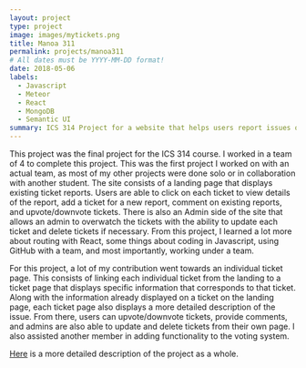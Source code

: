 ```yaml
---
layout: project
type: project
image: images/mytickets.png
title: Manoa 311
permalink: projects/manoa311
# All dates must be YYYY-MM-DD format!
date: 2018-05-06
labels:
  - Javascript
  - Meteor
  - React
  - MongoDB
  - Semantic UI
summary: ICS 314 Project for a website that helps users report issues on campus via tickets
---
```


This project was the final project for the ICS 314 course. I worked in a team of 4 to complete this project. This was the first project I worked on with an actual team, as most of my other projects were done solo or in collaboration with another student. The site consists of a landing page that displays existing ticket reports. Users are able to click on each ticket to view details of the report, add a ticket for a new report, comment on existing reports, and upvote/downvote tickets. There is also an Admin side of the site that allows an admin to overwatch the tickets with the ability to update each ticket and delete tickets if necessary. From this project, I learned a lot more about routing with React, some things about coding in Javascript, using GitHub with a team, and most importantly, working under a team.

For this project, a lot of my contribution went towards an individual ticket page. This consists of linking each individual ticket from the landing to a ticket page that displays specific information that corresponds to that ticket. Along with the information already displayed on a ticket on the landing page, each ticket page also displays a more detailed description of the issue. From there, users can upvote/downvote tickets, provide comments, and admins are also able to update and delete tickets from their own page. I also assisted another member in adding functionality to the voting system.

[Here](https://manoa311.github.io/) is a more detailed description of the project as a whole.
